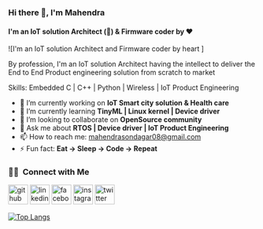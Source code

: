 ### Hi there 👋, I'm Mahendra
#### I'm an IoT solution Architect (:satellite:) & Firmware coder by :heart:
![I'm an IoT solution Architect and Firmware coder by heart ]

By profession, I'm an IoT solution Architect having the intellect to deliver the End to End Product engineering solution from scratch to market 

Skills: Embedded C | C++ | Python | Wireless | IoT Product Engineering  

- 🔭 I’m currently working on **IoT Smart city solution & Health care**  
- 🌱 I’m currently learning **TinyML | Linux kernel | Device driver**  
- 👯 I’m looking to collaborate on **OpenSource community**  
- 💬 Ask me about **RTOS | Device driver | IoT Product Engineering**  
- 📫 How to reach me: mahendrasondagar08@gmail.com 
- ⚡ Fun fact: **Eat -> Sleep -> Code -> Repeat**  


### 🤝🏻 &nbsp;Connect with Me

[<img src='https://cdn.jsdelivr.net/npm/simple-icons@3.0.1/icons/github.svg' alt='github' height='40'>](https://github.com/MahendraSondagar)  [<img src='https://cdn.jsdelivr.net/npm/simple-icons@3.0.1/icons/linkedin.svg' alt='linkedin' height='40'>](https://www.linkedin.com/in/mahendra-sondagar/)  [<img src='https://cdn.jsdelivr.net/npm/simple-icons@3.0.1/icons/facebook.svg' alt='facebook' height='40'>](https://www.facebook.com/mahendra.sondagar)  [<img src='https://cdn.jsdelivr.net/npm/simple-icons@3.0.1/icons/instagram.svg' alt='instagram' height='40'>](https://www.instagram.com/mahendrasondagar/)  [<img src='https://cdn.jsdelivr.net/npm/simple-icons@3.0.1/icons/twitter.svg' alt='twitter' height='40'>](https://twitter.com/Mahendra_017)  

[![Top Langs](https://github-readme-stats.vercel.app/api/top-langs/?username=MahendraSondagar)](https://github.com/anuraghazra/github-readme-stats)

